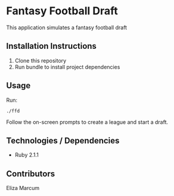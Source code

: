 Fantasy Football Draft
======================

This application simulates a fantasy football draft

## Installation Instructions

  1. Clone this repository
  2. Run bundle to install project dependencies


## Usage

Run:

    ./ffd

Follow the on-screen prompts to create a league and start a draft.

## Technologies / Dependencies

  * Ruby 2.1.1

## Contributors

Eliza Marcum
